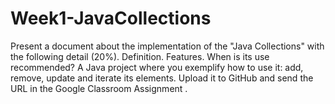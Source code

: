 # Week1-JavaCollections

Present a document about the implementation of the "Java Collections" with the following detail (20%).
Definition.
Features.
When is its use recommended?
A Java project where you exemplify how to use it: add, remove, update and iterate its elements. Upload it to GitHub and send the URL in the Google Classroom Assignment .
